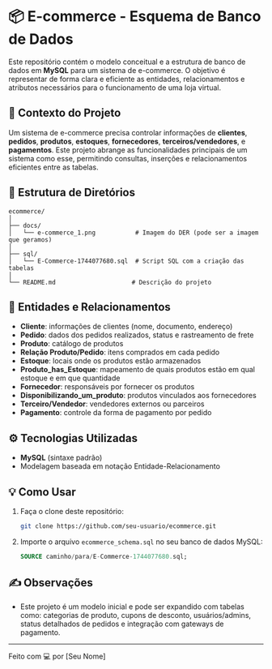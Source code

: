 # 📦 E-commerce - Esquema de Banco de Dados

Este repositório contém o modelo conceitual e a estrutura de banco de dados em **MySQL** para um sistema de e-commerce. O objetivo é representar de forma clara e eficiente as entidades, relacionamentos e atributos necessários para o funcionamento de uma loja virtual.

## 🧠 Contexto do Projeto

Um sistema de e-commerce precisa controlar informações de **clientes**, **pedidos**, **produtos**, **estoques**, **fornecedores**, **terceiros/vendedores**, e **pagamentos**. Este projeto abrange as funcionalidades principais de um sistema como esse, permitindo consultas, inserções e relacionamentos eficientes entre as tabelas.

## 📁 Estrutura de Diretórios

```
ecommerce/
│
├── docs/
│   └── e-commerce_1.png           # Imagem do DER (pode ser a imagem que geramos)
│
├── sql/
│   └── E-Commerce-1744077680.sql  # Script SQL com a criação das tabelas
│
└── README.md                     # Descrição do projeto
```

## 🧱 Entidades e Relacionamentos

- **Cliente**: informações de clientes (nome, documento, endereço)
- **Pedido**: dados dos pedidos realizados, status e rastreamento de frete
- **Produto**: catálogo de produtos
- **Relação Produto/Pedido**: itens comprados em cada pedido
- **Estoque**: locais onde os produtos estão armazenados
- **Produto_has_Estoque**: mapeamento de quais produtos estão em qual estoque e em que quantidade
- **Fornecedor**: responsáveis por fornecer os produtos
- **Disponibilizando_um_produto**: produtos vinculados aos fornecedores
- **Terceiro/Vendedor**: vendedores externos ou parceiros
- **Pagamento**: controle da forma de pagamento por pedido

## ⚙️ Tecnologias Utilizadas

- **MySQL** (sintaxe padrão)
- Modelagem baseada em notação Entidade-Relacionamento

## 💡 Como Usar

1. Faça o clone deste repositório:
   ```bash
   git clone https://github.com/seu-usuario/ecommerce.git
   ```
2. Importe o arquivo `ecommerce_schema.sql` no seu banco de dados MySQL:
   ```sql
   SOURCE caminho/para/E-Commerce-1744077680.sql;
   ```

## ✍️ Observações

- Este projeto é um modelo inicial e pode ser expandido com tabelas como: categorias de produto, cupons de desconto, usuários/admins, status detalhados de pedidos e integração com gateways de pagamento.

---

Feito com 💻 por [Seu Nome]
